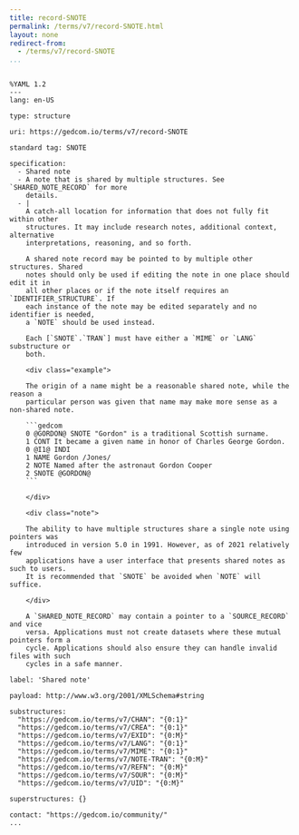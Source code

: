 ```yaml
---
title: record-SNOTE
permalink: /terms/v7/record-SNOTE.html
layout: none
redirect-from:
  - /terms/v7/record-SNOTE
...
```


```

%YAML 1.2
---
lang: en-US

type: structure

uri: https://gedcom.io/terms/v7/record-SNOTE

standard tag: SNOTE

specification:
  - Shared note
  - A note that is shared by multiple structures. See `SHARED_NOTE_RECORD` for more
    details.
  - |
    A catch-all location for information that does not fully fit within other
    structures. It may include research notes, additional context, alternative
    interpretations, reasoning, and so forth.
    
    A shared note record may be pointed to by multiple other structures. Shared
    notes should only be used if editing the note in one place should edit it in
    all other places or if the note itself requires an `IDENTIFIER_STRUCTURE`. If
    each instance of the note may be edited separately and no identifier is needed,
    a `NOTE` should be used instead.
    
    Each [`SNOTE`.`TRAN`] must have either a `MIME` or `LANG` substructure or
    both.
    
    <div class="example">
    
    The origin of a name might be a reasonable shared note, while the reason a
    particular person was given that name may make more sense as a non-shared note.
    
    ```gedcom
    0 @GORDON@ SNOTE "Gordon" is a traditional Scottish surname.
    1 CONT It became a given name in honor of Charles George Gordon.
    0 @I1@ INDI
    1 NAME Gordon /Jones/
    2 NOTE Named after the astronaut Gordon Cooper
    2 SNOTE @GORDON@
    ```
    
    </div>
    
    <div class="note">
    
    The ability to have multiple structures share a single note using pointers was
    introduced in version 5.0 in 1991. However, as of 2021 relatively few
    applications have a user interface that presents shared notes as such to users.
    It is recommended that `SNOTE` be avoided when `NOTE` will suffice.
    
    </div>
    
    A `SHARED_NOTE_RECORD` may contain a pointer to a `SOURCE_RECORD` and vice
    versa. Applications must not create datasets where these mutual pointers form a
    cycle. Applications should also ensure they can handle invalid files with such
    cycles in a safe manner.

label: 'Shared note'

payload: http://www.w3.org/2001/XMLSchema#string

substructures:
  "https://gedcom.io/terms/v7/CHAN": "{0:1}"
  "https://gedcom.io/terms/v7/CREA": "{0:1}"
  "https://gedcom.io/terms/v7/EXID": "{0:M}"
  "https://gedcom.io/terms/v7/LANG": "{0:1}"
  "https://gedcom.io/terms/v7/MIME": "{0:1}"
  "https://gedcom.io/terms/v7/NOTE-TRAN": "{0:M}"
  "https://gedcom.io/terms/v7/REFN": "{0:M}"
  "https://gedcom.io/terms/v7/SOUR": "{0:M}"
  "https://gedcom.io/terms/v7/UID": "{0:M}"

superstructures: {}

contact: "https://gedcom.io/community/"
...

```
